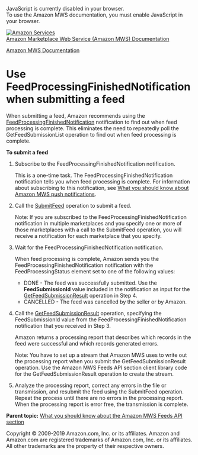 <div id="MWSDX_noscript">

JavaScript is currently disabled in your browser.  
To use the Amazon MWS documentation, you must enable JavaScript in your
browser.

</div>

<div id="MWSDX_divtop">

[![Amazon
Services](https://images-na.ssl-images-amazon.com/images/G/08/mwsportal/fr_FR/amazonservices.gif
"Amazon Services")](http://services.amazon.fr)  
<span id="MWSDX_titlebar">[Amazon Marketplace Web Service (Amazon MWS)
Documentation](https://developer.amazonservices.fr/gp/mws/docs.html)</span>

</div>

<div id="MWSDX_divbottom">

<div id="MWSDX_divleft">

<div id="MWSDX_toc">

</div>

</div>

<div id="MWSDX_divright">

<div id="MWSDX_content">

<span id="MWSDX_breadcrumbs">[Amazon MWS
Documentation](https://developer.amazonservices.fr/gp/mws/docs.html)</span>

<div id="Feeds_UseFeedProcessingFinished" class="nested0">

# Use FeedProcessingFinishedNotification when submitting a feed

<div class="body">

When submitting a feed, Amazon recommends using the
[FeedProcessingFinishedNotification](../notifications/Notifications_FeedProcessingFinishedNotification.html)
notification to find out when feed processing is complete. This
eliminates the need to repeatedly poll the
<span class="keyword apiname">GetFeedSubmissionList</span> operation to
find out when feed processing is complete.

**To submit a feed**

1.  Subscribe to the
    <span class="keyword parmname">FeedProcessingFinishedNotification</span>
    notification.
    
    This is a one-time task. The
    <span class="keyword parmname">FeedProcessingFinishedNotification</span>
    notification tells you when feed processing is complete. For
    information about subscribing to this notification, see [What you
    should know about Amazon MWS push
    notifications](../notifications/Notifications_Overview.html).

2.  Call the [SubmitFeed](../feeds/Feeds_SubmitFeed.html) operation to
    submit a feed.
    
    <div class="note note">
    
    <span class="notetitle">Note:</span> If you are subscribed to the
    <span class="keyword parmname">FeedProcessingFinishedNotification</span>
    notification in multiple marketplaces and you specify one or more of
    those marketplaces with a call to the
    <span class="keyword apiname">SubmitFeed</span> operation, you will
    receive a notification for each marketplace that you specify.
    
    </div>

3.  Wait for the
    <span class="keyword parmname">FeedProcessingFinishedNotification</span>
    notification.
    
    When feed processing is complete, Amazon sends you the
    <span class="keyword parmname">FeedProcessingFinishedNotification</span>
    notification with the
    <span class="keyword parmname">FeedProcessingStatus</span> element
    set to one of the following values:
    
      - DONE - The feed was successfully submitted. Use the
        **FeedSubmissionId** value included in the notification as input
        for the
        [GetFeedSubmissionResult](../feeds/Feeds_GetFeedSubmissionResult.html)
        operation in Step 4.
      - CANCELLED - The feed was cancelled by the seller or by Amazon.

4.  Call the
    [GetFeedSubmissionResult](../feeds/Feeds_GetFeedSubmissionResult.html)
    operation, specifying the
    <span class="keyword parmname">FeedSubmissionId</span> value from
    the
    <span class="keyword parmname">FeedProcessingFinishedNotification</span>
    notification that you received in Step 3.
    
    Amazon returns a processing report that describes which records in
    the feed were successful and which records generated errors.
    
    <div class="note note">
    
    <span class="notetitle">Note:</span> You have to set up a stream
    that <span class="ph">Amazon MWS</span> uses to write out the
    processing report when you submit the
    <span class="keyword apiname">GetFeedSubmissionResult</span>
    operation. Use the <span class="ph">Amazon MWS</span>
    <span class="ph">Feeds API section</span> client library code for
    the <span class="keyword apiname">GetFeedSubmissionResult</span>
    operation to create the stream.
    
    </div>

5.  Analyze the processing report, correct any errors in the file or
    transmission, and resubmit the feed using the
    <span class="keyword apiname">SubmitFeed</span> operation. Repeat
    the process until there are no errors in the processing report. When
    the processing report is error free, the transmission is complete.

</div>

<div class="related-links">

<div class="familylinks">

<div class="parentlink">

**Parent topic:** [What you should know about the Amazon MWS Feeds API
section](../feeds/Feeds_Overview.html)

</div>

</div>

</div>

</div>

<div id="MWSDX_footer">

Copyright © 2009-2019 Amazon.com, Inc. or its affiliates. Amazon and
Amazon.com are registered trademarks of Amazon.com, Inc. or its
affiliates. All other trademarks are the property of their respective
owners.

</div>

</div>

</div>

<div style="clear: both;">

</div>

</div>
